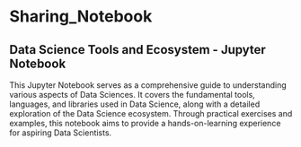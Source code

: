 # Sharing_Notebook
## Data Science Tools and Ecosystem - Jupyter Notebook
This Jupyter Notebook serves as a comprehensive guide to understanding various aspects of Data Sciences.
It covers the fundamental tools, languages, and libraries used in Data Science, along with a detailed exploration of the Data Science ecosystem.
Through practical exercises and examples, this notebook aims to provide a hands-on-learning experience for aspiring Data Scientists.
